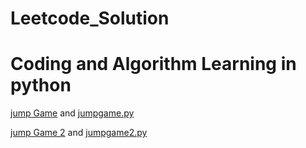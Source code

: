 # Leetcode_Solution
# Coding and Algorithm Learning in python

[jump Game](medium/dp/jump_game.md) and [jumpgame.py](medium/dp/jump_game.py)

[jump Game 2](medium/dp/jump_game_2.md) and [jumpgame2.py](medium/dp/jump_game_2.py)